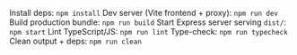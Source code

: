 Install deps: `npm install`
Dev server (Vite frontend + proxy): `npm run dev`
Build production bundle: `npm run build`
Start Express server serving `dist/`: `npm start`
Lint TypeScript/JS: `npm run lint`
Type-check: `npm run typecheck`
Clean output + deps: `npm run clean`